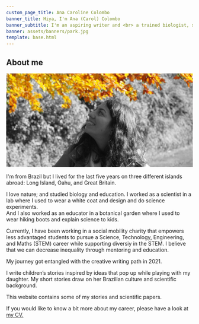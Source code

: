 ```yaml
---
custom_page_title: Ana Caroline Colombo
banner_title: Hiya, I'm Ana (Carol) Colombo
banner_subtitle: I'm an aspiring writer and <br> a trained biologist, scientist, and educator
banner: assets/banners/park.jpg
template: base.html
---
```


<h2 class="about-name">About me</h2>

<img src="/assets/about-image-b&w-yellow-crop.jpg" class="about-img"
     alt="Photo of me looking up at fall leaves in a park.">

I'm from Brazil but I lived for the last five years on three different islands abroad: 
Long Island, Oahu, and Great Britain. 

I love nature; and studied biology and education. 
I worked as a scientist in a lab where I used to wear a white coat and design and do science experiments.  
And I also worked as an educator in a botanical garden where I used to wear hiking boots and explain science to kids.

Currently, I have been working in a social mobility charity that empowers less advantaged students to pursue a Science, Technology, 
Engineering, and Maths (STEM) career while supporting diversiy in the STEM. I believe that we can decrease inequality through mentoring and education.

My journey got entangled with the creative writing path in 2021. 

I write children’s stories inspired by ideas that pop up while playing with my daughter.
My short stories draw on her Brazilian culture and scientific background.

This website contains some of my stories and scientific papers.

If you would like to know a bit more about my career, please have a look at
<a href="https://www.acarolcolombo.com/cv/accolombo-cv-english.pdf" target="_blank" type="application/pdf" rel="external noopener noreferrer">my CV.</a>

